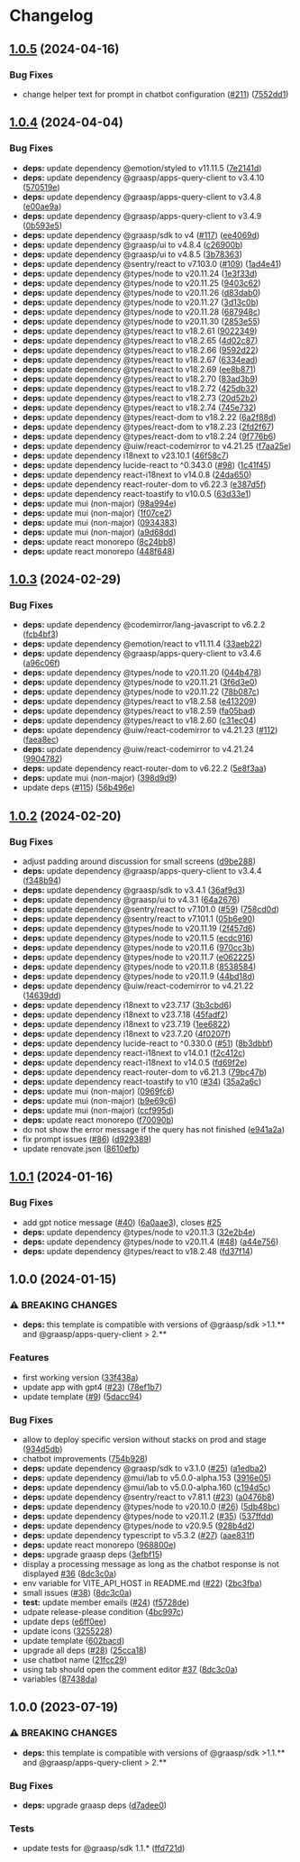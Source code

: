 # Changelog

## [1.0.5](https://github.com/graasp/graasp-app-chatbot/compare/v1.0.4...v1.0.5) (2024-04-16)


### Bug Fixes

* change helper text for prompt in chatbot configuration ([#211](https://github.com/graasp/graasp-app-chatbot/issues/211)) ([7552dd1](https://github.com/graasp/graasp-app-chatbot/commit/7552dd15672b574b06de405f2e62d3ee05b3b94d))

## [1.0.4](https://github.com/graasp/graasp-app-chatbot/compare/v1.0.3...v1.0.4) (2024-04-04)


### Bug Fixes

* **deps:** update dependency @emotion/styled to v11.11.5 ([7e2141d](https://github.com/graasp/graasp-app-chatbot/commit/7e2141d99b13fc37aac22649e341e0db94e8935e))
* **deps:** update dependency @graasp/apps-query-client to v3.4.10 ([570519e](https://github.com/graasp/graasp-app-chatbot/commit/570519e44d1f33e97e6fcf939eb2467f0f7ee09d))
* **deps:** update dependency @graasp/apps-query-client to v3.4.8 ([e00ae9a](https://github.com/graasp/graasp-app-chatbot/commit/e00ae9a9052f48212b1bdf18b77a2188548d8897))
* **deps:** update dependency @graasp/apps-query-client to v3.4.9 ([0b593e5](https://github.com/graasp/graasp-app-chatbot/commit/0b593e51371621a4b78e322b67bbef228b7bf9c6))
* **deps:** update dependency @graasp/sdk to v4 ([#117](https://github.com/graasp/graasp-app-chatbot/issues/117)) ([ee4069d](https://github.com/graasp/graasp-app-chatbot/commit/ee4069dba1232743a3b1a7e7b431cb7bb06c37ca))
* **deps:** update dependency @graasp/ui to v4.8.4 ([c26900b](https://github.com/graasp/graasp-app-chatbot/commit/c26900b29214955e39f0fdc00c7e53a7e2c54d64))
* **deps:** update dependency @graasp/ui to v4.8.5 ([3b78363](https://github.com/graasp/graasp-app-chatbot/commit/3b7836327632d447c95c24dce102dab30c053061))
* **deps:** update dependency @sentry/react to v7.103.0 ([#109](https://github.com/graasp/graasp-app-chatbot/issues/109)) ([1ad4e41](https://github.com/graasp/graasp-app-chatbot/commit/1ad4e419676c65a9e610cd010635cce6cdb0fa7d))
* **deps:** update dependency @types/node to v20.11.24 ([1e3f33d](https://github.com/graasp/graasp-app-chatbot/commit/1e3f33dd12ce8143a670f0cfdb2a7780f795d5cf))
* **deps:** update dependency @types/node to v20.11.25 ([9403c62](https://github.com/graasp/graasp-app-chatbot/commit/9403c6275ba2161b3c4ccd0d124c050b15656b6f))
* **deps:** update dependency @types/node to v20.11.26 ([d83dab0](https://github.com/graasp/graasp-app-chatbot/commit/d83dab0cdbf4c4ef7b2f12170702eef08ed65800))
* **deps:** update dependency @types/node to v20.11.27 ([3d13c0b](https://github.com/graasp/graasp-app-chatbot/commit/3d13c0b9aee36825d1af4e436998fd1e28ebc5f5))
* **deps:** update dependency @types/node to v20.11.28 ([687948c](https://github.com/graasp/graasp-app-chatbot/commit/687948c34dcc337006256d59e90ca30f19a52a59))
* **deps:** update dependency @types/node to v20.11.30 ([2853e55](https://github.com/graasp/graasp-app-chatbot/commit/2853e55b05b5d4357ee4e6cafbf7024041fdbd30))
* **deps:** update dependency @types/react to v18.2.61 ([9022349](https://github.com/graasp/graasp-app-chatbot/commit/90223498a9e3aa8a7e07d377e703c6b1d4cbaf4b))
* **deps:** update dependency @types/react to v18.2.65 ([4d02c87](https://github.com/graasp/graasp-app-chatbot/commit/4d02c877f3efcd0f1c83d58b54c4229caf0e2175))
* **deps:** update dependency @types/react to v18.2.66 ([9592d22](https://github.com/graasp/graasp-app-chatbot/commit/9592d22c533dff8e40bc86a1d94d8e876fe499ff))
* **deps:** update dependency @types/react to v18.2.67 ([6334ead](https://github.com/graasp/graasp-app-chatbot/commit/6334ead6d791ff7104080aa0f7142aeb05e51513))
* **deps:** update dependency @types/react to v18.2.69 ([ee8b871](https://github.com/graasp/graasp-app-chatbot/commit/ee8b8719db40ea458f248306fb29041b0fab208e))
* **deps:** update dependency @types/react to v18.2.70 ([83ad3b9](https://github.com/graasp/graasp-app-chatbot/commit/83ad3b987939ebc6730bedfec6b3cd0810432e5c))
* **deps:** update dependency @types/react to v18.2.72 ([425db32](https://github.com/graasp/graasp-app-chatbot/commit/425db3205b00ebc942288bce6e757f13956bfbb2))
* **deps:** update dependency @types/react to v18.2.73 ([20d52b2](https://github.com/graasp/graasp-app-chatbot/commit/20d52b21df56cf40589c0a2675c77bd09a715f87))
* **deps:** update dependency @types/react to v18.2.74 ([745e732](https://github.com/graasp/graasp-app-chatbot/commit/745e7325322a93fef9573247caaf34d9aa922faa))
* **deps:** update dependency @types/react-dom to v18.2.22 ([6a2f88d](https://github.com/graasp/graasp-app-chatbot/commit/6a2f88d061169d8d6178e4a38e393be36761b5fc))
* **deps:** update dependency @types/react-dom to v18.2.23 ([2fd2f67](https://github.com/graasp/graasp-app-chatbot/commit/2fd2f67306e78c3fbfffd55fadc659e30384602a))
* **deps:** update dependency @types/react-dom to v18.2.24 ([9f776b6](https://github.com/graasp/graasp-app-chatbot/commit/9f776b67fb998b1e866640a86374219ab804bc4d))
* **deps:** update dependency @uiw/react-codemirror to v4.21.25 ([f7aa25e](https://github.com/graasp/graasp-app-chatbot/commit/f7aa25e4817a3a383c0572bfe0359bfacc2f070f))
* **deps:** update dependency i18next to v23.10.1 ([46f58c7](https://github.com/graasp/graasp-app-chatbot/commit/46f58c7d9511cf8646867349f17090139419480c))
* **deps:** update dependency lucide-react to ^0.343.0 ([#98](https://github.com/graasp/graasp-app-chatbot/issues/98)) ([1c41f45](https://github.com/graasp/graasp-app-chatbot/commit/1c41f45035ef9ac6f8185ad82fe329564cd2f0cc))
* **deps:** update dependency react-i18next to v14.0.8 ([24da650](https://github.com/graasp/graasp-app-chatbot/commit/24da650cdd71a05c52f636f50b3b2762699e576f))
* **deps:** update dependency react-router-dom to v6.22.3 ([e387d5f](https://github.com/graasp/graasp-app-chatbot/commit/e387d5f46293f015bcaf9fa2a226a73aabb93c19))
* **deps:** update dependency react-toastify to v10.0.5 ([63d33e1](https://github.com/graasp/graasp-app-chatbot/commit/63d33e1c70af81114d2fdca6c75c145a4a58f410))
* **deps:** update mui (non-major) ([98a994e](https://github.com/graasp/graasp-app-chatbot/commit/98a994ef2d60bac9c1f90a22a37e927c2a4f0705))
* **deps:** update mui (non-major) ([1f07ce2](https://github.com/graasp/graasp-app-chatbot/commit/1f07ce29dbcf47f9913fe68f22e1a5b49b17f4e7))
* **deps:** update mui (non-major) ([0934383](https://github.com/graasp/graasp-app-chatbot/commit/09343836f557f48a02490b1011a4818ee986f82b))
* **deps:** update mui (non-major) ([a9d68dd](https://github.com/graasp/graasp-app-chatbot/commit/a9d68dde8906f31f22c3f4c6b7a10940bd1b0880))
* **deps:** update react monorepo ([8c24bb8](https://github.com/graasp/graasp-app-chatbot/commit/8c24bb8c8c1cc85d2b4901586d6216df5767b24a))
* **deps:** update react monorepo ([448f648](https://github.com/graasp/graasp-app-chatbot/commit/448f648b6c2df823ff0f772932e885d4da690259))

## [1.0.3](https://github.com/graasp/graasp-app-chatbot/compare/v1.0.2...v1.0.3) (2024-02-29)


### Bug Fixes

* **deps:** update dependency @codemirror/lang-javascript to v6.2.2 ([fcb4bf3](https://github.com/graasp/graasp-app-chatbot/commit/fcb4bf3a9cae9f70c6cce346525bc570ef66b6b5))
* **deps:** update dependency @emotion/react to v11.11.4 ([33aeb22](https://github.com/graasp/graasp-app-chatbot/commit/33aeb22af47b7b3eed692f05264c516572fdd78a))
* **deps:** update dependency @graasp/apps-query-client to v3.4.6 ([a96c06f](https://github.com/graasp/graasp-app-chatbot/commit/a96c06f52a9d619641f3fc1259af217ea6f126ab))
* **deps:** update dependency @types/node to v20.11.20 ([044b478](https://github.com/graasp/graasp-app-chatbot/commit/044b47812df49c5aeab5960c5d4fdecb48d4d95c))
* **deps:** update dependency @types/node to v20.11.21 ([3f6d3e0](https://github.com/graasp/graasp-app-chatbot/commit/3f6d3e05616c16c325199c2ccd4067668e0387af))
* **deps:** update dependency @types/node to v20.11.22 ([78b087c](https://github.com/graasp/graasp-app-chatbot/commit/78b087ced2b3e27cd449024371b577d3b2ea3be2))
* **deps:** update dependency @types/react to v18.2.58 ([e413209](https://github.com/graasp/graasp-app-chatbot/commit/e4132097b91e0d7ee879ee5ea8af2d25c85ad9ba))
* **deps:** update dependency @types/react to v18.2.59 ([fa05bad](https://github.com/graasp/graasp-app-chatbot/commit/fa05bad2ee5134f4f3cdc0aa5dac6a29fdd9fb46))
* **deps:** update dependency @types/react to v18.2.60 ([c31ec04](https://github.com/graasp/graasp-app-chatbot/commit/c31ec049c7ee3a18ed095c7c9260a402c3e93ced))
* **deps:** update dependency @uiw/react-codemirror to v4.21.23 ([#112](https://github.com/graasp/graasp-app-chatbot/issues/112)) ([faea8ec](https://github.com/graasp/graasp-app-chatbot/commit/faea8eceed96743e0dc77c524636f9bca6a7e6cd))
* **deps:** update dependency @uiw/react-codemirror to v4.21.24 ([9904782](https://github.com/graasp/graasp-app-chatbot/commit/990478244b8aa3d21a05de1608175d3c3d983ff2))
* **deps:** update dependency react-router-dom to v6.22.2 ([5e8f3aa](https://github.com/graasp/graasp-app-chatbot/commit/5e8f3aabf806aba351dd5d9cab2a57a6aeced5e6))
* **deps:** update mui (non-major) ([398d9d9](https://github.com/graasp/graasp-app-chatbot/commit/398d9d9ed043eae117e31a91bd5ef80883e52860))
* update deps ([#115](https://github.com/graasp/graasp-app-chatbot/issues/115)) ([56b496e](https://github.com/graasp/graasp-app-chatbot/commit/56b496ee388f2faa10d0ef4c9f0a2bc4a2b47db3))

## [1.0.2](https://github.com/graasp/graasp-app-chatbot/compare/v1.0.1...v1.0.2) (2024-02-20)


### Bug Fixes

* adjust padding around discussion for small screens ([d9be288](https://github.com/graasp/graasp-app-chatbot/commit/d9be288bb07b1ed0827b2d762e9734142c686a63))
* **deps:** update dependency @graasp/apps-query-client to v3.4.4 ([f348b94](https://github.com/graasp/graasp-app-chatbot/commit/f348b946800362affd339f7beb1783c68479d91d))
* **deps:** update dependency @graasp/sdk to v3.4.1 ([36af9d3](https://github.com/graasp/graasp-app-chatbot/commit/36af9d3da240e760fb343be76ba65ba650be1766))
* **deps:** update dependency @graasp/ui to v4.3.1 ([64a2676](https://github.com/graasp/graasp-app-chatbot/commit/64a2676c975025c00d630831cdb69268a1c6e223))
* **deps:** update dependency @sentry/react to v7.101.0 ([#59](https://github.com/graasp/graasp-app-chatbot/issues/59)) ([758cd0d](https://github.com/graasp/graasp-app-chatbot/commit/758cd0d9f6c8293535e8caec84906690034adac3))
* **deps:** update dependency @sentry/react to v7.101.1 ([05b6e90](https://github.com/graasp/graasp-app-chatbot/commit/05b6e9034ccd6a5bbe38644ac95cbf8e8659c6e1))
* **deps:** update dependency @types/node to v20.11.19 ([2f457d6](https://github.com/graasp/graasp-app-chatbot/commit/2f457d69ddab3c7a73d1783a8662c02c32184aa9))
* **deps:** update dependency @types/node to v20.11.5 ([ecdc916](https://github.com/graasp/graasp-app-chatbot/commit/ecdc9169996e4f7b3baed5f8262b0514e27230cd))
* **deps:** update dependency @types/node to v20.11.6 ([970cc3b](https://github.com/graasp/graasp-app-chatbot/commit/970cc3bb8d82a9ad7982d7ff0ad0c1aea3c5a255))
* **deps:** update dependency @types/node to v20.11.7 ([e062225](https://github.com/graasp/graasp-app-chatbot/commit/e0622253e616b099f6a5d004b418b54ea64d1b41))
* **deps:** update dependency @types/node to v20.11.8 ([8538584](https://github.com/graasp/graasp-app-chatbot/commit/85385845e4bd6831a3712a002fe2299d69657ba9))
* **deps:** update dependency @types/node to v20.11.9 ([44bd18d](https://github.com/graasp/graasp-app-chatbot/commit/44bd18d487867d3ed4b69df5a03dfbc0729200e4))
* **deps:** update dependency @uiw/react-codemirror to v4.21.22 ([14639dd](https://github.com/graasp/graasp-app-chatbot/commit/14639dd11f93a1ce61550d6146dd76e4a983a185))
* **deps:** update dependency i18next to v23.7.17 ([3b3cbd6](https://github.com/graasp/graasp-app-chatbot/commit/3b3cbd64fbd6c224368cf2a4740e4b0dd18113ab))
* **deps:** update dependency i18next to v23.7.18 ([45fadf2](https://github.com/graasp/graasp-app-chatbot/commit/45fadf278dd8741dc69821441e60d3eb4745f0c9))
* **deps:** update dependency i18next to v23.7.19 ([1ee6822](https://github.com/graasp/graasp-app-chatbot/commit/1ee682259fe3e4a25fe4b0daf9e5ccb3c6abed80))
* **deps:** update dependency i18next to v23.7.20 ([4f0207f](https://github.com/graasp/graasp-app-chatbot/commit/4f0207fff08f0463c0ac9fc19c301349784e15c4))
* **deps:** update dependency lucide-react to ^0.330.0 ([#51](https://github.com/graasp/graasp-app-chatbot/issues/51)) ([8b3dbbf](https://github.com/graasp/graasp-app-chatbot/commit/8b3dbbff6298430357693379796ca8eb9888afe1))
* **deps:** update dependency react-i18next to v14.0.1 ([f2c412c](https://github.com/graasp/graasp-app-chatbot/commit/f2c412c2dc2893174feb2530957547259b9b0d3f))
* **deps:** update dependency react-i18next to v14.0.5 ([fd69f2e](https://github.com/graasp/graasp-app-chatbot/commit/fd69f2e191e5949a5ecc91f41ec68d63a0d79a31))
* **deps:** update dependency react-router-dom to v6.21.3 ([79bc47b](https://github.com/graasp/graasp-app-chatbot/commit/79bc47b16c36f3355a12d257e540c0d814562973))
* **deps:** update dependency react-toastify to v10 ([#34](https://github.com/graasp/graasp-app-chatbot/issues/34)) ([35a2a6c](https://github.com/graasp/graasp-app-chatbot/commit/35a2a6c3b05d071eb9913ba67b79a570d77289e4))
* **deps:** update mui (non-major) ([0969fc6](https://github.com/graasp/graasp-app-chatbot/commit/0969fc6315900352257f08f3b3610b9e7ab5212f))
* **deps:** update mui (non-major) ([b9e69c6](https://github.com/graasp/graasp-app-chatbot/commit/b9e69c6daabe6894e35219449a56b0549490e308))
* **deps:** update mui (non-major) ([ccf995d](https://github.com/graasp/graasp-app-chatbot/commit/ccf995d96e1ff7b7abe81d10210648ce4f92699f))
* **deps:** update react monorepo ([f70090b](https://github.com/graasp/graasp-app-chatbot/commit/f70090b5d4c3984c994bde6fd49ea858f47cfba3))
* do not show the error message if the query has not finished ([e941a2a](https://github.com/graasp/graasp-app-chatbot/commit/e941a2a72c276a46ae6f9521379b748012ebe0ff))
* fix prompt issues ([#86](https://github.com/graasp/graasp-app-chatbot/issues/86)) ([d929389](https://github.com/graasp/graasp-app-chatbot/commit/d929389e6d067a9fb4e9c16ab4de9355e6a255b3))
* update renovate.json ([8610efb](https://github.com/graasp/graasp-app-chatbot/commit/8610efbe2f8f97cc8aef476ffd078c1d5ad5ee9d))

## [1.0.1](https://github.com/graasp/graasp-app-chatbot/compare/v1.0.0...v1.0.1) (2024-01-16)


### Bug Fixes

* add gpt notice message ([#40](https://github.com/graasp/graasp-app-chatbot/issues/40)) ([6a0aae3](https://github.com/graasp/graasp-app-chatbot/commit/6a0aae35dbd93fb1589ca58603304df902f8c115)), closes [#25](https://github.com/graasp/graasp-app-chatbot/issues/25)
* **deps:** update dependency @types/node to v20.11.3 ([32e2b4e](https://github.com/graasp/graasp-app-chatbot/commit/32e2b4e302b639d90b2ed1957b6b8f9cf6e3d3a0))
* **deps:** update dependency @types/node to v20.11.4 ([#48](https://github.com/graasp/graasp-app-chatbot/issues/48)) ([a44e756](https://github.com/graasp/graasp-app-chatbot/commit/a44e75645afbfeda49891e2217713589955725de))
* **deps:** update dependency @types/react to v18.2.48 ([fd37f14](https://github.com/graasp/graasp-app-chatbot/commit/fd37f14eda6b91c9c5676ea9f6c7d9406971d417))

## 1.0.0 (2024-01-15)


### ⚠ BREAKING CHANGES

* **deps:** this template is compatible with versions of @graasp/sdk >1.1.** and @graasp/apps-query-client > 2.**

### Features

* first working version ([33f438a](https://github.com/graasp/graasp-app-chatbot/commit/33f438aa5b03b0e67cfa4584e6c8ae99e102b614))
* update app with gpt4 ([#23](https://github.com/graasp/graasp-app-chatbot/issues/23)) ([78ef1b7](https://github.com/graasp/graasp-app-chatbot/commit/78ef1b71c4b01397616cdfaa662e711240b49187))
* update template ([#9](https://github.com/graasp/graasp-app-chatbot/issues/9)) ([5dacc94](https://github.com/graasp/graasp-app-chatbot/commit/5dacc947af83ca4338b5ef5f27a4d3a8e32ffaed))


### Bug Fixes

* allow to deploy specific version without stacks on prod and stage ([934d5db](https://github.com/graasp/graasp-app-chatbot/commit/934d5db07a77502dcc2a66296b0bda56a316d0a9))
* chatbot improvements ([754b928](https://github.com/graasp/graasp-app-chatbot/commit/754b92877633970d33979776ace84a11d44ab7f5))
* **deps:** update dependency @graasp/sdk to v3.1.0 ([#25](https://github.com/graasp/graasp-app-chatbot/issues/25)) ([a1edba2](https://github.com/graasp/graasp-app-chatbot/commit/a1edba2644fdff904b77bc95aa49fa5950fafe0f))
* **deps:** update dependency @mui/lab to v5.0.0-alpha.153 ([3916e05](https://github.com/graasp/graasp-app-chatbot/commit/3916e05db3f454b0e9e6e9837bf5ebdec9221064))
* **deps:** update dependency @mui/lab to v5.0.0-alpha.160 ([c194d5c](https://github.com/graasp/graasp-app-chatbot/commit/c194d5c185d5e0d315a3919d2dba4807fe4c8dcc))
* **deps:** update dependency @sentry/react to v7.81.1 ([#23](https://github.com/graasp/graasp-app-chatbot/issues/23)) ([a0476b8](https://github.com/graasp/graasp-app-chatbot/commit/a0476b88603076dabf14d16a60c9c6a9e347c807))
* **deps:** update dependency @types/node to v20.10.0 ([#26](https://github.com/graasp/graasp-app-chatbot/issues/26)) ([5db48bc](https://github.com/graasp/graasp-app-chatbot/commit/5db48bc17c6b7d3f7006c8bb87bffe5cdce34273))
* **deps:** update dependency @types/node to v20.11.2 ([#35](https://github.com/graasp/graasp-app-chatbot/issues/35)) ([537ffdd](https://github.com/graasp/graasp-app-chatbot/commit/537ffddf8aba904580516d746177fdc24d50ca21))
* **deps:** update dependency @types/node to v20.9.5 ([928b4d2](https://github.com/graasp/graasp-app-chatbot/commit/928b4d2fe3deb74ea34c1318b3e4a39bd106b3d8))
* **deps:** update dependency typescript to v5.3.2 ([#27](https://github.com/graasp/graasp-app-chatbot/issues/27)) ([aae831f](https://github.com/graasp/graasp-app-chatbot/commit/aae831f2ad30a125e72be511dd0c49e34d85da44))
* **deps:** update react monorepo ([968800e](https://github.com/graasp/graasp-app-chatbot/commit/968800e1cc96f035e2aa66c6a5937b47d9280f61))
* **deps:** upgrade graasp deps ([3efbf15](https://github.com/graasp/graasp-app-chatbot/commit/3efbf15d5726fd7ecb589b272f92a388043a0295))
* display a processing message as long as the chatbot response is not displayed [#36](https://github.com/graasp/graasp-app-chatbot/issues/36) ([8dc3c0a](https://github.com/graasp/graasp-app-chatbot/commit/8dc3c0a1ec1d3bde97596dc220d7a21583f28446))
* env variable for VITE_API_HOST in README.md ([#22](https://github.com/graasp/graasp-app-chatbot/issues/22)) ([2bc3fba](https://github.com/graasp/graasp-app-chatbot/commit/2bc3fba6bfb61e25b98f071e82fb905c45c99074))
* small issues ([#38](https://github.com/graasp/graasp-app-chatbot/issues/38)) ([8dc3c0a](https://github.com/graasp/graasp-app-chatbot/commit/8dc3c0a1ec1d3bde97596dc220d7a21583f28446))
* **test:** update member emails ([#24](https://github.com/graasp/graasp-app-chatbot/issues/24)) ([f5728de](https://github.com/graasp/graasp-app-chatbot/commit/f5728ded5ccea77264a51e7cd0adebaa3eccc6b3))
* udpate release-please condition ([4bc997c](https://github.com/graasp/graasp-app-chatbot/commit/4bc997c3d44c327add383b9ae3fe8b5f18bf2678))
* update deps ([e6ff0ee](https://github.com/graasp/graasp-app-chatbot/commit/e6ff0ee8f4e99b6efa539e2d32c5954e30d90911))
* update icons ([3255228](https://github.com/graasp/graasp-app-chatbot/commit/325522810f004fd9a53e86d98c5580b33b7af646))
* update template ([602bacd](https://github.com/graasp/graasp-app-chatbot/commit/602bacd0f26c416692c87a02c28b6183cf046694))
* upgrade all deps ([#28](https://github.com/graasp/graasp-app-chatbot/issues/28)) ([25cca18](https://github.com/graasp/graasp-app-chatbot/commit/25cca18a4b714ea3c0a0c6cf98439f85257a2f6a))
* use chatbot name ([21fcc29](https://github.com/graasp/graasp-app-chatbot/commit/21fcc29df33b78bd68f8fd42aa1ac6bc72a04dff))
* using tab should open the comment editor [#37](https://github.com/graasp/graasp-app-chatbot/issues/37) ([8dc3c0a](https://github.com/graasp/graasp-app-chatbot/commit/8dc3c0a1ec1d3bde97596dc220d7a21583f28446))
* variables ([87438da](https://github.com/graasp/graasp-app-chatbot/commit/87438dabb3af5f3c89c37d49e5a70b9f5b68af44))

## 1.0.0 (2023-07-19)


### ⚠ BREAKING CHANGES

* **deps:** this template is compatible with versions of @graasp/sdk >1.1.** and @graasp/apps-query-client > 2.**

### Bug Fixes

* **deps:** upgrade graasp deps ([d7adee0](https://github.com/graasp/graasp-app-starter-ts-vite/commit/d7adee0a93b72d17620696881c49feb0ba2fa724))


### Tests

* update tests for @graasp/sdk 1.1.* ([ffd721d](https://github.com/graasp/graasp-app-starter-ts-vite/commit/ffd721d01a7c416b2abe35bb2ebb278c336f2968))
